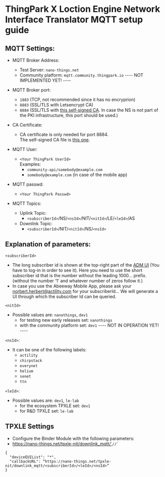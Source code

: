 # ThingPark X Loction Engine Network Interface Translator MQTT setup guide

## MQTT Settings:

- MQTT Broker Address:
  - Test Server: `nano-things.net`
  - Community platform: `mqtt.community.thingpark.io` ---- NOT IMPLEMENTED YET! ----
- MQTT Broker port:
  - `1883` (TCP, not recommended since it has no encryprion)
  - `8883` (SSL/TLS with Letsencrypt CA)
  - `8884` (SSL/TLS with [this self-signed CA](https://nano-things.net/ca.crt). In case the NS is not part of the PKI infrastructure, this port should be used.)
- CA Certificate:
  - CA certificate is only needed for port 8884.  
    The self-signed CA file is [this one](https://nano-things.net/ca.crt).
- MQTT User:
  - `<Your ThingPark UserId>`  
    Examples:
    - `community-api/somebody@example.com`
    - `somebody@example.com` (in case of the mobile app)
- MQTT passwd:

  - `<Your ThingPark Passwd>`

- MQTT Topics:
  - Uplink Topic:
    - `<subscriberId>`/NS/`<nsId>`/NIT/`<nitId>`/LE/`<leId>`/AS
  - Downlink Topic:
    - `<subscriberId>`/NIT/`<nitId>`/NS/`<nsId>`

## Explanation of parameters:

`<subscriberId>`

- The long subscriber id is shown at the top-right part of the [ADM UI](https://dev1.thingpark.com/thingpark/abeewayDeviceAnalyzer/index.php?dxprofile=community) (You have to log-in in order to see it). Here you need to use the short subscriber id that is the number without the leading 1000… prefix. (without the number ‘1’ and whatever number of zeros follow it.)
- In case you use the Abeeway Mobile App, please ask your norbert.herbert@actility.com for your subscriberId…
  We will generate a UI through which the subscriber Id can be queried.

`<nitId>`

- Possible values are: `nanothings`, `dev1`
  - for testing new early releases set: `nanothings`
  - with the community platform set: `dev1` ---- NOT IN OPERATION YET! ----

`<nsId>`:

- It can be one of the following labels:
  - `actility`
  - `chirpstack`
  - `everynet`
  - `helium`
  - `senet`
  - `ttn`

`<leId>`:

- Possible values are: `dev1`, `le-lab`
  - for the ecosystem TPXLE set: `dev1`
  - for R&D TPXLE set: `le-lab`

## TPXLE Settings

- Configure the Binder Module with the following parameters:
- https://nano-things.net/tpxle-nit/downlink_mqtt/`<subscriberId>`/`<leId>`/`<nsId>`

```
{
  "deviceEUIList": "*",
  "callbackURL": “https://nano-things.net/tpxle-nit/downlink_mqtt/<subscriberId>/<leId>/<nsId>”
}
```
